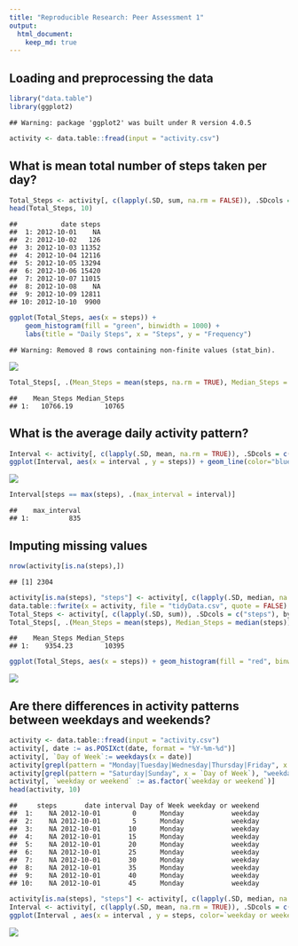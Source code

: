 ```yaml
---
title: "Reproducible Research: Peer Assessment 1"
output: 
  html_document:
    keep_md: true
---
```



## Loading and preprocessing the data

```r
library("data.table")
library(ggplot2)
```

```
## Warning: package 'ggplot2' was built under R version 4.0.5
```

```r
activity <- data.table::fread(input = "activity.csv")
```
## What is mean total number of steps taken per day?

```r
Total_Steps <- activity[, c(lapply(.SD, sum, na.rm = FALSE)), .SDcols = c("steps"), by = .(date)] 
head(Total_Steps, 10)
```

```
##           date steps
##  1: 2012-10-01    NA
##  2: 2012-10-02   126
##  3: 2012-10-03 11352
##  4: 2012-10-04 12116
##  5: 2012-10-05 13294
##  6: 2012-10-06 15420
##  7: 2012-10-07 11015
##  8: 2012-10-08    NA
##  9: 2012-10-09 12811
## 10: 2012-10-10  9900
```

```r
ggplot(Total_Steps, aes(x = steps)) +
    geom_histogram(fill = "green", binwidth = 1000) +
    labs(title = "Daily Steps", x = "Steps", y = "Frequency")
```

```
## Warning: Removed 8 rows containing non-finite values (stat_bin).
```

![](PA1_template_files/figure-html/unnamed-chunk-2-1.png)<!-- -->

```r
Total_Steps[, .(Mean_Steps = mean(steps, na.rm = TRUE), Median_Steps = median(steps, na.rm = TRUE))]
```

```
##    Mean_Steps Median_Steps
## 1:   10766.19        10765
```
## What is the average daily activity pattern?

```r
Interval <- activity[, c(lapply(.SD, mean, na.rm = TRUE)), .SDcols = c("steps"), by = .(interval)] 
ggplot(Interval, aes(x = interval , y = steps)) + geom_line(color="blue", size=1) + labs(title = "Avgerage Daily Steps", x = "Interval", y = "Avgverage Steps per day")
```

![](PA1_template_files/figure-html/unnamed-chunk-3-1.png)<!-- -->

```r
Interval[steps == max(steps), .(max_interval = interval)]
```

```
##    max_interval
## 1:          835
```



## Imputing missing values


```r
nrow(activity[is.na(steps),])
```

```
## [1] 2304
```

```r
activity[is.na(steps), "steps"] <- activity[, c(lapply(.SD, median, na.rm = TRUE)), .SDcols = c("steps")]
data.table::fwrite(x = activity, file = "tidyData.csv", quote = FALSE)
Total_Steps <- activity[, c(lapply(.SD, sum)), .SDcols = c("steps"), by = .(date)] 
Total_Steps[, .(Mean_Steps = mean(steps), Median_Steps = median(steps))]
```

```
##    Mean_Steps Median_Steps
## 1:    9354.23        10395
```

```r
ggplot(Total_Steps, aes(x = steps)) + geom_histogram(fill = "red", binwidth = 1000) + labs(title = "Daily Steps", x = "Steps", y = "Frequency")
```

![](PA1_template_files/figure-html/unnamed-chunk-4-1.png)<!-- -->


## Are there differences in activity patterns between weekdays and weekends?

```r
activity <- data.table::fread(input = "activity.csv")
activity[, date := as.POSIXct(date, format = "%Y-%m-%d")]
activity[, `Day of Week`:= weekdays(x = date)]
activity[grepl(pattern = "Monday|Tuesday|Wednesday|Thursday|Friday", x = `Day of Week`), "weekday or weekend"] <- "weekday"
activity[grepl(pattern = "Saturday|Sunday", x = `Day of Week`), "weekday or weekend"] <- "weekend"
activity[, `weekday or weekend` := as.factor(`weekday or weekend`)]
head(activity, 10)
```

```
##     steps       date interval Day of Week weekday or weekend
##  1:    NA 2012-10-01        0      Monday            weekday
##  2:    NA 2012-10-01        5      Monday            weekday
##  3:    NA 2012-10-01       10      Monday            weekday
##  4:    NA 2012-10-01       15      Monday            weekday
##  5:    NA 2012-10-01       20      Monday            weekday
##  6:    NA 2012-10-01       25      Monday            weekday
##  7:    NA 2012-10-01       30      Monday            weekday
##  8:    NA 2012-10-01       35      Monday            weekday
##  9:    NA 2012-10-01       40      Monday            weekday
## 10:    NA 2012-10-01       45      Monday            weekday
```

```r
activity[is.na(steps), "steps"] <- activity[, c(lapply(.SD, median, na.rm = TRUE)), .SDcols = c("steps")]
Interval <- activity[, c(lapply(.SD, mean, na.rm = TRUE)), .SDcols = c("steps"), by = .(interval, `weekday or weekend`)] 
ggplot(Interval , aes(x = interval , y = steps, color=`weekday or weekend`)) + geom_line() + labs(title = "Avgerage Daily Steps on weekends or wekdays ", x = "Interval", y = "Number of Steps") + facet_wrap(~`weekday or weekend` , ncol = 1, nrow=2)
```

![](PA1_template_files/figure-html/unnamed-chunk-5-1.png)<!-- -->

